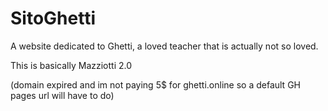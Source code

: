 # SitoGhetti

A website dedicated to Ghetti, a loved teacher that is actually not so loved. 

This is basically Mazziotti 2.0

(domain expired and im not paying 5$ for ghetti.online so a default GH pages url will have to do)

